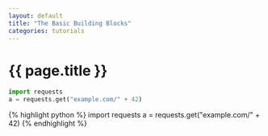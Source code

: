 ```yaml
---
layout: default
title: "The Basic Building Blocks"
categories: tutorials
---
```


# {{ page.title }}

``` python
import requests
a = requests.get("example.com/" + 42)
```

{% highlight python %}
import requests
a = requests.get("example.com/" + 42)
{% endhighlight %}